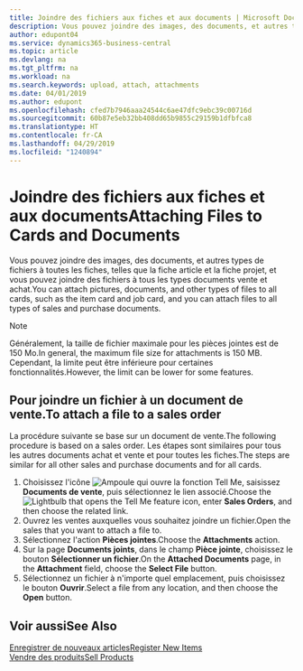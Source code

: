 ```yaml
---
title: Joindre des fichiers aux fiches et aux documents | Microsoft Docs
description: Vous pouvez joindre des images, des documents, et autres types de fichiers à toutes les fiches et à tous les types documents vente et achat.
author: edupont04
ms.service: dynamics365-business-central
ms.topic: article
ms.devlang: na
ms.tgt_pltfrm: na
ms.workload: na
ms.search.keywords: upload, attach, attachments
ms.date: 04/01/2019
ms.author: edupont
ms.openlocfilehash: cfed7b7946aaa24544c6ae47dfc9ebc39c00716d
ms.sourcegitcommit: 60b87e5eb32bb408dd65b9855c29159b1dfbfca8
ms.translationtype: HT
ms.contentlocale: fr-CA
ms.lasthandoff: 04/29/2019
ms.locfileid: "1240894"
---
```

# <a name="attaching-files-to-cards-and-documents"></a><span data-ttu-id="bd5ff-103">Joindre des fichiers aux fiches et aux documents</span><span class="sxs-lookup"><span data-stu-id="bd5ff-103">Attaching Files to Cards and Documents</span></span>
<span data-ttu-id="bd5ff-104">Vous pouvez joindre des images, des documents, et autres types de fichiers à toutes les fiches, telles que la fiche article et la fiche projet, et vous pouvez joindre des fichiers à tous les types documents vente et achat.</span><span class="sxs-lookup"><span data-stu-id="bd5ff-104">You can attach pictures, documents, and other types of files to all cards, such as the item card and job card, and you can attach files to all types of sales and purchase documents.</span></span>

> [!Note]
> <span data-ttu-id="bd5ff-105">Généralement, la taille de fichier maximale pour les pièces jointes est de 150 Mo.</span><span class="sxs-lookup"><span data-stu-id="bd5ff-105">In general, the maximum file size for attachments is 150 MB.</span></span> <span data-ttu-id="bd5ff-106">Cependant, la limite peut être inférieure pour certaines fonctionnalités.</span><span class="sxs-lookup"><span data-stu-id="bd5ff-106">However, the limit can be lower for some features.</span></span> 

## <a name="to-attach-a-file-to-a-sales-order"></a><span data-ttu-id="bd5ff-107">Pour joindre un fichier à un document de vente.</span><span class="sxs-lookup"><span data-stu-id="bd5ff-107">To attach a file to a sales order</span></span>
<span data-ttu-id="bd5ff-108">La procédure suivante se base sur un document de vente.</span><span class="sxs-lookup"><span data-stu-id="bd5ff-108">The following procedure is based on a sales order.</span></span> <span data-ttu-id="bd5ff-109">Les étapes sont similaires pour tous les autres documents achat et vente et pour toutes les fiches.</span><span class="sxs-lookup"><span data-stu-id="bd5ff-109">The steps are similar for all other sales and purchase documents and for all cards.</span></span>

1. <span data-ttu-id="bd5ff-110">Choisissez l'icône ![Ampoule qui ouvre la fonction Tell Me](media/ui-search/search_small.png "Dites-moi ce que vous voulez faire"), saisissez **Documents de vente**, puis sélectionnez le lien associé.</span><span class="sxs-lookup"><span data-stu-id="bd5ff-110">Choose the ![Lightbulb that opens the Tell Me feature](media/ui-search/search_small.png "Tell me what you want to do") icon, enter **Sales Orders**, and then choose the related link.</span></span>
2. <span data-ttu-id="bd5ff-111">Ouvrez les ventes auxquelles vous souhaitez joindre un fichier.</span><span class="sxs-lookup"><span data-stu-id="bd5ff-111">Open the sales that you want to attach a file to.</span></span>
3. <span data-ttu-id="bd5ff-112">Sélectionnez l'action **Pièces jointes**.</span><span class="sxs-lookup"><span data-stu-id="bd5ff-112">Choose the **Attachments** action.</span></span>
4. <span data-ttu-id="bd5ff-113">Sur la page **Documents joints**, dans le champ **Pièce jointe**, choisissez le bouton **Sélectionner un fichier**.</span><span class="sxs-lookup"><span data-stu-id="bd5ff-113">On the **Attached Documents** page, in the **Attachment** field, choose the **Select File** button.</span></span>
5. <span data-ttu-id="bd5ff-114">Sélectionnez un fichier à n'importe quel emplacement, puis choisissez le bouton **Ouvrir**.</span><span class="sxs-lookup"><span data-stu-id="bd5ff-114">Select a file from any location, and then choose the **Open** button.</span></span>

## <a name="see-also"></a><span data-ttu-id="bd5ff-115">Voir aussi</span><span class="sxs-lookup"><span data-stu-id="bd5ff-115">See Also</span></span>
[<span data-ttu-id="bd5ff-116">Enregistrer de nouveaux articles</span><span class="sxs-lookup"><span data-stu-id="bd5ff-116">Register New Items</span></span>](inventory-how-register-new-items.md)  
[<span data-ttu-id="bd5ff-117">Vendre des produits</span><span class="sxs-lookup"><span data-stu-id="bd5ff-117">Sell Products</span></span>](sales-how-sell-products.md)
